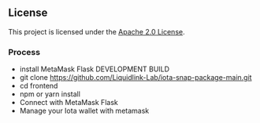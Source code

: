 ## License

This project is licensed under the [Apache 2.0 License](./LICENSE).


### Process

- install MetaMask Flask DEVELOPMENT BUILD
- git clone https://github.com/Liquidlink-Lab/iota-snap-package-main.git
- cd frontend
- npm or yarn install
- Connect with MetaMask Flask
- Manage your Iota wallet with metamask